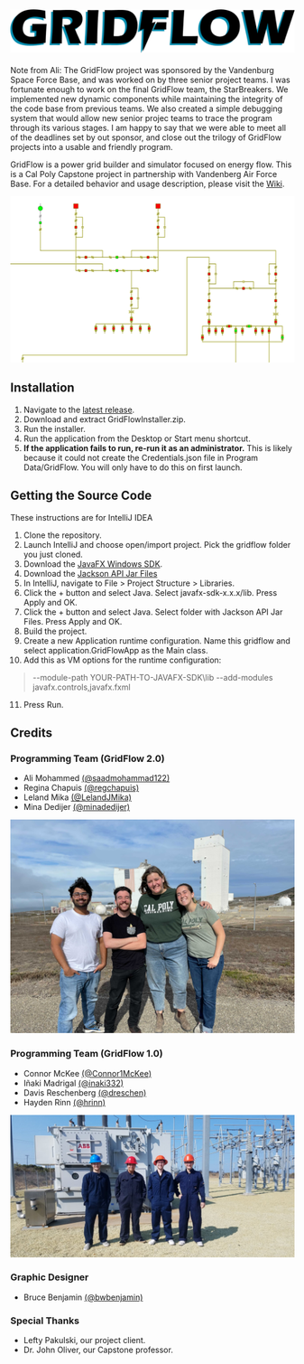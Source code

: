 ![GridFlow Logo](src/resources/logo.png)
---

Note from Ali: The GridFlow project was sponsored by the Vandenburg Space Force Base, and was worked on by three senior project teams. I was fortunate enough to work on the final GridFlow team, the StarBreakers. We implemented new dynamic components while maintaining the integrity of the code base from previous teams. We also created a simple debugging system that would allow new senior projec teams to trace the program through its various stages. I am happy to say that we were able to meet all of the deadlines set by out sponsor, and close out the trilogy of GridFlow projects into a usable and friendly program.


GridFlow is a power grid builder and simulator focused on energy flow.
This is a Cal Poly Capstone project in partnership with Vandenberg Air Force Base. 
For a detailed behavior and usage description, please visit the [Wiki](https://github.com/hrinn/gridflow/wiki).

![Sample Grid Image](src/resources/gridsnip.PNG)

## Installation
1. Navigate to the [latest release](https://github.com/hrinn/gridflow/releases/tag/v1.1).
2. Download and extract GridFlowInstaller.zip.
3. Run the installer.
4. Run the application from the Desktop or Start menu shortcut.
5. **If the application fails to run, re-run it as an administrator.** This is likely because it could not create the Credentials.json file in Program Data/GridFlow. You will only have to do this on first launch.

## Getting the Source Code
These instructions are for IntelliJ IDEA
1. Clone the repository.
2. Launch IntelliJ and choose open/import project. Pick the gridflow folder you just cloned.
3. Download the [JavaFX Windows SDK](https://gluonhq.com/products/javafx/).
4. Download the [Jackson API Jar Files](https://drive.google.com/file/d/1GhfWgj3reuj3PYdLCcUk4niAHKcEgayb/view?usp=sharing)
5. In IntelliJ, navigate to File > Project Structure > Libraries.
6. Click the + button and select Java. Select javafx-sdk-x.x.x/lib. Press Apply and OK.
7. Click the + button and select Java. Select folder with Jackson API Jar Files. Press Apply and OK.
8. Build the project.
9. Create a new Application runtime configuration. Name this gridflow and select application.GridFlowApp as the Main class.
10. Add this as VM options for the runtime configuration:
   >--module-path YOUR-PATH-TO-JAVAFX-SDK\lib --add-modules javafx.controls,javafx.fxml
11. Press Run.

## Credits
### Programming Team (GridFlow 2.0)
* Ali Mohammed [(@saadmohammad122)](https://github.com/saadmohammad122)
* Regina Chapuis [(@regchapuis)](https://github.com/regchapuis)
* Leland Mika [(@LelandJMika)](https://github.com/LelandJMika)
* Mina Dedijer [(@minadedijer)](https://github.com/minadedijer)

![Programming Team Members](src/resources/gridflow2team.jpg)


### Programming Team (GridFlow 1.0)
* Connor McKee [(@Connor1McKee)](https://github.com/Connor1McKee)
* Iñaki Madrigal [(@inaki332)](https://github.com/inaki332)
* Davis Reschenberg [(@dreschen)](https://github.com/dreschen)
* Hayden Rinn [(@hrinn)](https://github.com/hrinn)

![Programming Team Members](src/resources/team.jpg)

### Graphic Designer
* Bruce Benjamin  [(@bwbenjamin)](https://github.com/bwbenjamin)

### Special Thanks
* Lefty Pakulski, our project client.
* Dr. John Oliver, our Capstone professor.
